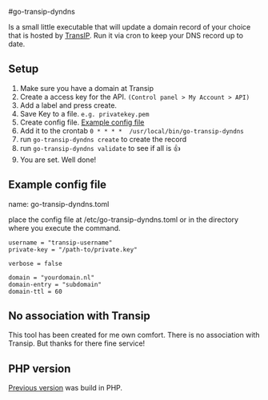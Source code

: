 #go-transip-dyndns

Is a small little executable that will update a domain record of your choice that is hosted by [TransIP](https://www.transip.nl/). Run it via cron to keep your DNS record up to date.

## Setup
1. Make sure you have a domain at Transip
2. Create a access key for the API. `(Control panel > My Account > API)`
3. Add a label and press create.
4. Save Key to a file. `e.g. privatekey.pem`
5. Create config file. [Example config file](#example-config-file)
6. Add it to the crontab `0 * * * *  /usr/local/bin/go-transip-dyndns`
7. run `go-transip-dyndns create` to create the record
8. run `go-transip-dyndns validate` to see if all is 👍
9. You are set. Well done!


## Example config file
name: go-transip-dyndns.toml

place the config file at /etc/go-transip-dyndns.toml or in the directory where you execute the command.

```
username = "transip-username"
private-key = "/path-to/private.key"

verbose = false

domain = "yourdomain.nl"
domain-entry = "subdomain"
domain-ttl = 60
```

## No association with Transip
This tool has been created for me own comfort. There is no association with Transip. But thanks for there fine service!

## PHP version
[Previous version](https://github.com/jlentink/transip-dyndns) was build in PHP.